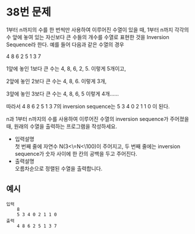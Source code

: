 # 38번 문제

1부터 n까지의 수를 한 번씩만 사용하여 이루어진 수열이 있을 때, 1부터 n까지 각각의 수 앞에 놓여 있는 자신보다 큰 수들의 개수를 수열로 표현한 것을 Inversion Sequence라 한다. 예를 들어 다음과 같은 수열의 경우 

 4 8 6 2 5 1 3 7

1앞에 놓인 1보다 큰 수는 4, 8, 6, 2, 5. 이렇게 5개이고,

2앞에 놓인 2보다 큰 수는 4, 8, 6. 이렇게 3개,

3앞에 놓인 3보다 큰 수는 4, 8, 6, 5 이렇게 4개......

따라서 4 8 6 2 5 1 3 7의 inversion sequence는 5 3 4 0 2 1 1 0 이 된다.

n과 1부터 n까지의 수를 사용하여 이루어진 수열의 inversion sequence가 주어졌을 때, 원래의 수열을 출력하는 프로그램을 작성하세요.

<ul>
    <li>입력설명<br>
    첫 번째 줄에 자연수 N(3<\=N<\100)이 주어지고, 두 번째 줄에는 inversion sequence가 숫자 사이에 한 칸의 공백을 두고 주어진다.
    </li>
    <li>출력설명<br>
    오름차순으로 정렬된 수열을 출력합니다.
    </li>
</ul>

## 예시
    입력
        8
        5 3 4 0 2 1 1 0
    출력
        4 8 6 2 5 1 3 7